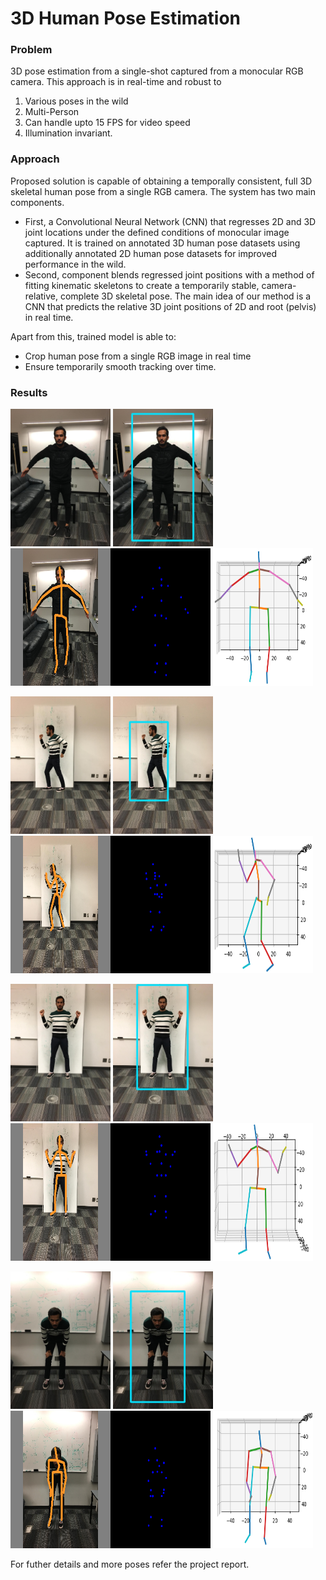 # 3D Human Pose Estimation

### Problem 
3D pose estimation from a single-shot captured from a monocular RGB camera. 
This approach is in real-time and robust to 
1. Various poses in the wild 
2. Multi-Person 
3. Can handle upto 15 FPS for video speed 
4. Illumination invariant. 

### Approach
Proposed solution is capable of obtaining a temporally consistent, full 3D skeletal human pose from a single RGB camera. The system has two main components.

+ First, a Convolutional Neural Network (CNN) that regresses 2D and 3D joint locations under the defined conditions of monocular image captured. It is trained on annotated 3D human pose datasets using additionally annotated 2D human pose datasets for improved performance in the wild.
+ Second, component blends regressed joint positions with a method of fitting kinematic skeletons to create a temporarily stable, camera-relative, complete 3D skeletal pose. The main idea of our method is a CNN that predicts the relative 3D joint positions of 2D and root (pelvis) in real time. 

Apart from this, trained model is able to: 
+ Crop human pose from a single RGB image in real time
+ Ensure temporarily smooth tracking over time. 

### Results

<p float="center">
  <img src="Project/Results/shivam4.jpg" width="160" height="220"/>
  <img src="Project/Results/shivam4-bb.jpg" width="160" height="220"/> 
  <img src="Project/Results/Shivam4_2DResults.png" width="320" height="220" />
  <img src="Project/Results/Shivam4_Crop_Skeleton.png" width="160" height="220" />
</p>

<p float="center">
  <img src="Project/Results/shivam40.jpg" width="160" height="220"/>
  <img src="Project/Results/shivam40-bb.jpg" width="160" height="220"/> 
  <img src="Project/Results/Shivam40_2DResults.png" width="320" height="220" />
  <img src="Project/Results/Shivam40_Crop_Skeleton.png" width="160" height="220" />
</p>

<p float="center">
  <img src="Project/Results/shivam43.jpg" width="160" height="220"/>
  <img src="Project/Results/shivam43-bb.jpg" width="160" height="220"/> 
  <img src="Project/Results/Shivam43_2DResults.png" width="320" height="220" />
  <img src="Project/Results/Shivam43_Crop_Skeleton.png" width="160" height="220" />
</p>

<p float="center">
  <img src="Project/Results/shivam17.jpg" width="160" height="220"/>
  <img src="Project/Results/shivam17-bb.jpg" width="160" height="220"/> 
  <img src="Project/Results/Shivam17_2DResults.png" width="320" height="220" />
  <img src="Project/Results/Shivam17_Crop_Skeleton.png" width="160" height="220" />
</p>




For futher details and more poses refer the project report.